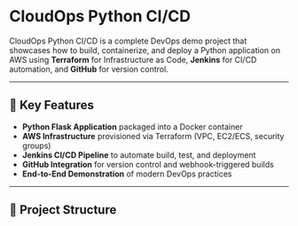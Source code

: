 # CloudOps Python CI/CD

CloudOps Python CI/CD is a complete DevOps demo project that showcases how to build, containerize, and deploy a Python application on AWS using **Terraform** for Infrastructure as Code, **Jenkins** for CI/CD automation, and **GitHub** for version control.

---

## 🚀 Key Features
- **Python Flask Application** packaged into a Docker container  
- **AWS Infrastructure** provisioned via Terraform (VPC, EC2/ECS, security groups)  
- **Jenkins CI/CD Pipeline** to automate build, test, and deployment  
- **GitHub Integration** for version control and webhook-triggered builds  
- **End-to-End Demonstration** of modern DevOps practices  

---

## 📂 Project Structure
